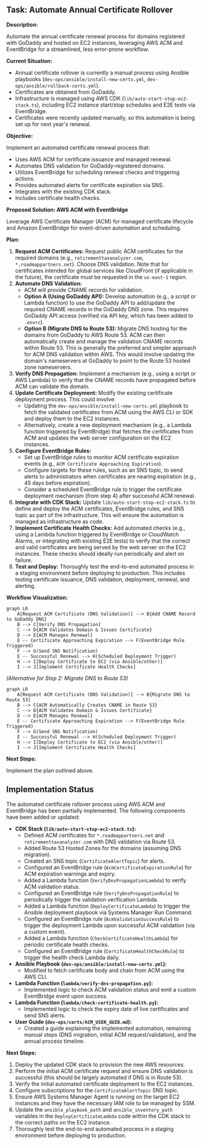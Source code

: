 ## Task: Automate Annual Certificate Rollover

**Description:**

Automate the annual certificate renewal process for domains registered with GoDaddy and hosted on EC2 instances, leveraging AWS ACM and EventBridge for a streamlined, less error-prone workflow.

**Current Situation:**

*   Annual certificate rollover is currently a manual process using Ansible playbooks (`dev-ops/ansible/install-new-certs.yml`, `dev-ops/ansible/rollback-certs.yml`).
*   Certificates are obtained from GoDaddy.
*   Infrastructure is managed using AWS CDK (`lib/auto-start-stop-ec2-stack.ts`), including EC2 instance start/stop schedules and E2E tests via EventBridge.
*   Certificates were recently updated manually, so this automation is being set up for next year's renewal.

**Objective:**

Implement an automated certificate renewal process that:
*   Uses AWS ACM for certificate issuance and managed renewal.
*   Automates DNS validation for GoDaddy-registered domains.
*   Utilizes EventBridge for scheduling renewal checks and triggering actions.
*   Provides automated alerts for certificate expiration via SNS.
*   Integrates with the existing CDK stack.
*   Includes certificate health checks.

**Proposed Solution: AWS ACM with EventBridge**

Leverage AWS Certificate Manager (ACM) for managed certificate lifecycle and Amazon EventBridge for event-driven automation and scheduling.

**Plan:**

1.  **Request ACM Certificates:** Request public ACM certificates for the required domains (e.g., `retirementtaxanalyzer.com`, `*.roadmappartners.net`). Choose DNS validation. Note that for certificates intended for global services like CloudFront (if applicable in the future), the certificate must be requested in the `us-east-1` region.
2.  **Automate DNS Validation:**
    *   ACM will provide CNAME records for validation.
    *   **Option A (Using GoDaddy API):** Develop automation (e.g., a script or Lambda function) to use the GoDaddy API to add/update the required CNAME records in the GoDaddy DNS zone. This requires GoDaddy API access (verified via API key, which has been added to `.envrc`).
    *   **Option B (Migrate DNS to Route 53):** Migrate DNS hosting for the domains from GoDaddy to AWS Route 53. ACM can then automatically create and manage the validation CNAME records within Route 53. This is generally the preferred and simpler approach for ACM DNS validation within AWS. This would involve updating the domain's nameservers at GoDaddy to point to the Route 53 hosted zone nameservers.
3.  **Verify DNS Propagation:** Implement a mechanism (e.g., using a script or AWS Lambda) to verify that the CNAME records have propagated before ACM can validate the domain.
4.  **Update Certificate Deployment:** Modify the existing certificate deployment process. This could involve:
    *   Updating the `dev-ops/ansible/install-new-certs.yml` playbook to fetch the validated certificates from ACM using the AWS CLI or SDK and deploy them to the EC2 instances.
    *   Alternatively, create a new deployment mechanism (e.g., a Lambda function triggered by EventBridge) that fetches the certificates from ACM and updates the web server configuration on the EC2 instances.
5.  **Configure EventBridge Rules:**
    *   Set up EventBridge rules to monitor ACM certificate expiration events (e.g., `ACM Certificate Approaching Expiration`).
    *   Configure targets for these rules, such as an SNS topic, to send alerts to administrators when certificates are nearing expiration (e.g., 45 days before expiration).
    *   Consider a scheduled EventBridge rule to trigger the certificate deployment mechanism (from step 4) after successful ACM renewal.
6.  **Integrate with CDK Stack:** Update `lib/auto-start-stop-ec2-stack.ts` to define and deploy the ACM certificates, EventBridge rules, and SNS topic as part of the infrastructure. This will ensure the automation is managed as infrastructure as code.
7.  **Implement Certificate Health Checks:** Add automated checks (e.g., using a Lambda function triggered by EventBridge or CloudWatch Alarms, or integrating with existing E2E tests) to verify that the correct and valid certificates are being served by the web server on the EC2 instances. These checks should ideally run periodically and alert on failure.
8.  **Test and Deploy:** Thoroughly test the end-to-end automated process in a staging environment before deploying to production. This includes testing certificate issuance, DNS validation, deployment, renewal, and alerting.

**Workflow Visualization:**

```mermaid
graph LR
    A[Request ACM Certificate (DNS Validation)] --> B{Add CNAME Record to GoDaddy DNS}
    B --> C[Verify DNS Propagation]
    C --> D{ACM Validates Domain & Issues Certificate}
    D --> E{ACM Manages Renewal}
    E -- Certificate Approaching Expiration --> F(EventBridge Rule Triggered)
    F --> G(Send SNS Notification)
    E -- Successful Renewal --> H(Scheduled Deployment Trigger)
    H --> I[Deploy Certificate to EC2 (via Ansible/other)]
    I --> J[Implement Certificate Health Checks]
```

*(Alternative for Step 2: Migrate DNS to Route 53)*
```mermaid
graph LR
    A[Request ACM Certificate (DNS Validation)] --> B{Migrate DNS to Route 53}
    B --> C{ACM Automatically Creates CNAME in Route 53}
    C --> D{ACM Validates Domain & Issues Certificate}
    D --> E{ACM Manages Renewal}
    E -- Certificate Approaching Expiration --> F(EventBridge Rule Triggered)
    F --> G(Send SNS Notification)
    E -- Successful Renewal --> H(Scheduled Deployment Trigger)
    H --> I[Deploy Certificate to EC2 (via Ansible/other)]
    I --> J[Implement Certificate Health Checks]
```

**Next Steps:**

Implement the plan outlined above.

## Implementation Status

The automated certificate rollover process using AWS ACM and EventBridge has been partially implemented. The following components have been added or updated:

-   **CDK Stack (`lib/auto-start-stop-ec2-stack.ts`):**
    -   Defined ACM certificates for `*.roadmappartners.net` and `retirementtaxanalyzer.com` with DNS validation via Route 53.
    -   Added Route 53 Hosted Zones for the domains (assuming DNS migration).
    -   Created an SNS topic (`CertificateAlertTopic`) for alerts.
    -   Configured an EventBridge rule (`AcmCertificateExpirationRule`) for ACM expiration warnings and expiry.
    -   Added a Lambda function (`VerifyDnsPropagationLambda`) to verify ACM validation status.
    -   Configured an EventBridge rule (`VerifyDnsPropagationRule`) to periodically trigger the validation verification Lambda.
    -   Added a Lambda function (`DeployCertificateLambda`) to trigger the Ansible deployment playbook via Systems Manager Run Command.
    -   Configured an EventBridge rule (`AcmValidationSuccessRule`) to trigger the deployment Lambda upon successful ACM validation (via a custom event).
    -   Added a Lambda function (`CheckCertificateHealthLambda`) for periodic certificate health checks.
    -   Configured an EventBridge rule (`CertificateHealthCheckRule`) to trigger the health check Lambda daily.
-   **Ansible Playbook (`dev-ops/ansible/install-new-certs.yml`):**
    -   Modified to fetch certificate body and chain from ACM using the AWS CLI.
-   **Lambda Function (`lambda/verify-dns-propagation.py`):**
    -   Implemented logic to check ACM validation status and emit a custom EventBridge event upon success.
-   **Lambda Function (`lambda/check-certificate-health.py`):**
    -   Implemented logic to check the expiry date of live certificates and send SNS alerts.
-   **User Guide (`dev-ops/certs/ACM_USER_GUID.md`):**
    -   Created a guide explaining the implemented automation, remaining manual steps (DNS migration, initial ACM request/validation), and the annual process timeline.

**Next Steps:**

1.  Deploy the updated CDK stack to provision the new AWS resources.
2.  Perform the initial ACM certificate request and ensure DNS validation is successful (this should be largely automated if DNS is in Route 53).
3.  Verify the initial automated certificate deployment to the EC2 instances.
4.  Configure subscriptions for the `CertificateAlertTopic` SNS topic.
5.  Ensure AWS Systems Manager Agent is running on the target EC2 instances and they have the necessary IAM role to be managed by SSM.
6.  Update the `ansible_playbook_path` and `ansible_inventory_path` variables in the `DeployCertificateLambda` code within the CDK stack to the correct paths on the EC2 instance.
7.  Thoroughly test the end-to-end automated process in a staging environment before deploying to production.
